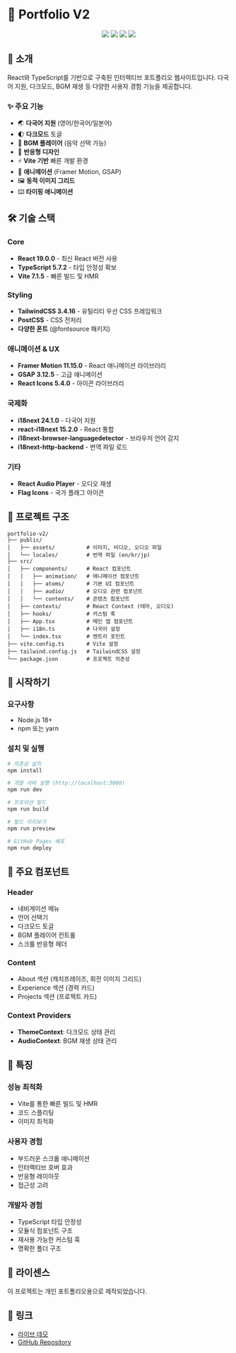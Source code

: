 # 🎨 Portfolio V2

<div align="center">
  <img src="https://img.shields.io/badge/React-19.0.0-61DAFB?style=for-the-badge&logo=react&logoColor=white" />
  <img src="https://img.shields.io/badge/TypeScript-5.7.2-3178C6?style=for-the-badge&logo=typescript&logoColor=white" />
  <img src="https://img.shields.io/badge/Vite-7.1.5-646CFF?style=for-the-badge&logo=vite&logoColor=white" />
  <img src="https://img.shields.io/badge/TailwindCSS-3.4.16-06B6D4?style=for-the-badge&logo=tailwindcss&logoColor=white" />
</div>

## 📖 소개

React와 TypeScript를 기반으로 구축된 인터랙티브 포트폴리오 웹사이트입니다. 다국어 지원, 다크모드, BGM 재생 등 다양한 사용자 경험 기능을 제공합니다.

### ✨ 주요 기능

- 🌏 **다국어 지원** (영어/한국어/일본어)
- 🌓 **다크모드** 토글
- 🎵 **BGM 플레이어** (음악 선택 가능)
- 📱 **반응형 디자인**
- ⚡ **Vite 기반** 빠른 개발 환경
- 🎨 **애니메이션** (Framer Motion, GSAP)
- 🖼️ **동적 이미지 그리드**
- ⌨️ **타이핑 애니메이션**

## 🛠 기술 스택

### Core
- **React 19.0.0** - 최신 React 버전 사용
- **TypeScript 5.7.2** - 타입 안정성 확보
- **Vite 7.1.5** - 빠른 빌드 및 HMR

### Styling
- **TailwindCSS 3.4.16** - 유틸리티 우선 CSS 프레임워크
- **PostCSS** - CSS 전처리
- **다양한 폰트** (@fontsource 패키지)

### 애니메이션 & UX
- **Framer Motion 11.15.0** - React 애니메이션 라이브러리
- **GSAP 3.12.5** - 고급 애니메이션
- **React Icons 5.4.0** - 아이콘 라이브러리

### 국제화
- **i18next 24.1.0** - 다국어 지원
- **react-i18next 15.2.0** - React 통합
- **i18next-browser-languagedetector** - 브라우저 언어 감지
- **i18next-http-backend** - 번역 파일 로드

### 기타
- **React Audio Player** - 오디오 재생
- **Flag Icons** - 국가 플래그 아이콘

## 📁 프로젝트 구조

```
portfolio-v2/
├── public/
│   ├── assets/          # 이미지, 비디오, 오디오 파일
│   └── locales/         # 번역 파일 (en/kr/jp)
├── src/
│   ├── components/      # React 컴포넌트
│   │   ├── animation/   # 애니메이션 컴포넌트
│   │   ├── atoms/       # 기본 UI 컴포넌트
│   │   ├── audio/       # 오디오 관련 컴포넌트
│   │   └── contents/    # 콘텐츠 컴포넌트
│   ├── contexts/        # React Context (테마, 오디오)
│   ├── hooks/           # 커스텀 훅
│   ├── App.tsx          # 메인 앱 컴포넌트
│   ├── i18n.ts          # 다국어 설정
│   └── index.tsx        # 엔트리 포인트
├── vite.config.ts       # Vite 설정
├── tailwind.config.js   # TailwindCSS 설정
└── package.json         # 프로젝트 의존성
```

## 🚀 시작하기

### 요구사항
- Node.js 18+
- npm 또는 yarn

### 설치 및 실행

```bash
# 의존성 설치
npm install

# 개발 서버 실행 (http://localhost:3000)
npm run dev

# 프로덕션 빌드
npm run build

# 빌드 미리보기
npm run preview

# GitHub Pages 배포
npm run deploy
```

## 🎯 주요 컴포넌트

### Header
- 네비게이션 메뉴
- 언어 선택기
- 다크모드 토글
- BGM 플레이어 컨트롤
- 스크롤 반응형 헤더

### Content
- About 섹션 (캐치프레이즈, 회전 이미지 그리드)
- Experience 섹션 (경력 카드)
- Projects 섹션 (프로젝트 카드)

### Context Providers
- **ThemeContext**: 다크모드 상태 관리
- **AudioContext**: BGM 재생 상태 관리

## 🌟 특징

### 성능 최적화
- Vite를 통한 빠른 빌드 및 HMR
- 코드 스플리팅
- 이미지 최적화

### 사용자 경험
- 부드러운 스크롤 애니메이션
- 인터랙티브 호버 효과
- 반응형 레이아웃
- 접근성 고려

### 개발자 경험
- TypeScript 타입 안정성
- 모듈식 컴포넌트 구조
- 재사용 가능한 커스텀 훅
- 명확한 폴더 구조

## 📝 라이센스

이 프로젝트는 개인 포트폴리오용으로 제작되었습니다.

## 🔗 링크

- [라이브 데모](https://foreverfl.github.io/portfolio-v2)
- [GitHub Repository](https://github.com/foreverfl/portfolio-v2)